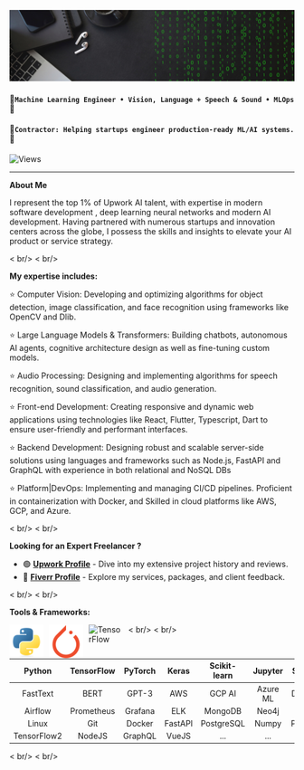 ![Banner Image](./banner.png "Banner Image")

#### **🤖`Machine Learning Engineer • Vision, Language + Speech & Sound • MLOps`🤖**
#### **📝`Contractor: Helping startups engineer production-ready ML/AI systems.`📝**
![Views](https://komarev.com/ghpvc/?username=IusztinPaul)

------

**About Me**

I represent the top 1% of Upwork AI talent, with expertise in modern software development , deep learning neural networks and modern AI development. 
Having partnered with numerous startups and innovation centers across the globe, I possess the skills and insights to elevate your AI product or service strategy.

< br/>
< br/>

**My expertise includes:**

⭐ Computer Vision: Developing and optimizing algorithms for object detection, image classification, and face recognition using frameworks like OpenCV and Dlib.

⭐ Large Language Models & Transformers: Building chatbots, autonomous AI agents, cognitive architecture design as well as fine-tuning custom models.

⭐ Audio Processing: Designing and implementing algorithms for speech recognition, sound classification, and audio generation.

⭐ Front-end Development: Creating responsive and dynamic web applications using technologies like React, Flutter, Typescript, Dart to ensure user-friendly and performant interfaces.

⭐ Backend Development: Designing robust and scalable server-side solutions using languages and frameworks such as Node.js, FastAPI and GraphQL with experience in both relational and NoSQL DBs

⭐ Platform|DevOps: Implementing and managing CI/CD pipelines. Proficient in containerization with Docker, and Skilled in cloud platforms like AWS, GCP, and Azure.

< br/>
< br/>

**Looking for an Expert Freelancer ?**

- 🟢 [**Upwork Profile**](https://www.upwork.com/fl/yourusername) - Dive into my extensive project history and reviews.
- 🔵 [**Fiverr Profile**](https://www.fiverr.com/yourusername) - Explore my services, packages, and client feedback.

< br/>
< br/>

**Tools & Frameworks:**

<img align="left" alt="Python" width="60px" style="padding-right:10px;" src="https://github.com/devicons/devicon/blob/master/icons/python/python-original.svg" />
<img align="left" alt="Pytorch" width="60px" style="padding-right:10px;" src="https://github.com/devicons/devicon/blob/master/icons/pytorch/pytorch-original.svg" />
<img align="left" alt="TensorFlow" width="60px" style="padding-right:10px;" src="https://cdn.jsdelivr.net/gh/devicons/devicon/icons/tensorflow/tensorflow-original.svg" />

< br/>
< br/>

| Python | TensorFlow | PyTorch | Keras | Scikit-learn | Jupyter | SpaCy | NLTK |
|:-:|:-:|:-:|:-:|:-:|:-:|:-:|:-:|
| FastText | BERT | GPT-3 | AWS | GCP AI | Azure ML | Docker | Kubernetes |
| Airflow | Prometheus | Grafana | ELK | MongoDB | Neo4j | Redis | OpenCV |
| Linux | Git | Docker | FastAPI | PostgreSQL | Numpy | Pandas | Pytorch |
| TensorFlow2 | NodeJS | GraphQL | VueJS | ... | ... | ... | ... |

< br/>
< br/>



